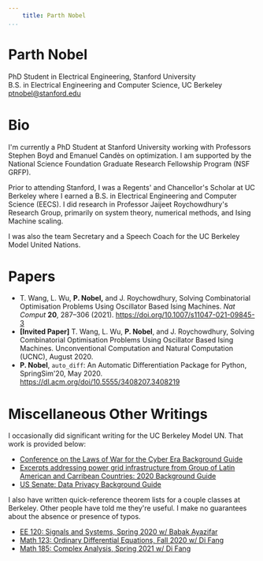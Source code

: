 ```yaml
---
    title: Parth Nobel
...
```


# Parth Nobel

PhD Student in Electrical Engineering, Stanford University  
B.S. in Electrical Engineering and Computer Science, UC Berkeley  
<ptnobel@stanford.edu>

# Bio

I'm currently a PhD Student at Stanford University working with Professors Stephen Boyd and Emanuel Candès on optimization. I am supported by the National Science Foundation Graduate Research Fellowship Program (NSF GRFP).

Prior to attending Stanford, I was a Regents' and Chancellor's Scholar at UC Berkeley where I earned a B.S. in Electrical Engineering and Computer Science (EECS). I did research in Professor Jaijeet Roychowdhury's Research Group, primarily on system theory, numerical methods, and Ising Machine scaling.

I was also the team Secretary and a Speech Coach for the UC Berkeley Model United Nations.

# Papers

* T. Wang, L. Wu, **P. Nobel,** and J. Roychowdhury, Solving Combinatorial Optimisation Problems Using Oscillator Based Ising Machines. *Nat Comput* **20**, 287–306 (2021). <https://doi.org/10.1007/s11047-021-09845-3>
* **[Invited Paper]** T. Wang, L. Wu, **P. Nobel**, and J. Roychowdhury, Solving Combinatorial Optimisation Problems Using Oscillator Based Ising Machines. Unconventional Computation and Natural Computation (UCNC), August 2020.
* **P. Nobel**, `auto_diff`: An Automatic Differentiation Package for Python, SpringSim'20, May 2020. <https://dl.acm.org/doi/10.5555/3408207.3408219>

# Miscellaneous Other Writings

I occasionally did significant writing for the UC Berkeley Model UN. That work is provided below:

* [Conference on the Laws of War for the Cyber Era Background Guide](/pdfs/war.pdf) 
* [Excerpts addressing power grid infrastructure from Group of Latin American and Carribean Countries: 2020 Background Guide](/pdfs/war.pdf)
* [US Senate: Data Privacy Background Guide](/pdfs/data-privacy.pdf)

I also have written quick-reference theorem lists for a couple classes at Berkeley. Other people have told me they're useful. I make no guarantees about the absence or presence of typos. 

* [EE 120: Signals and Systems, Spring 2020 w/ Babak Ayazifar](/pdfs/EE120_Notes.pdf)
* [Math 123: Ordinary Differential Equations, Fall 2020 w/ Di Fang](/pdfs/math123-final-thm-list.pdf)
* [Math 185: Complex Analysis, Spring 2021 w/ Di Fang](/pdfs/math185-thm-list.pdf)
